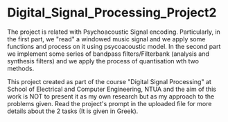 # Digital_Signal_Processing_Project2

The project is related with Psychoacoustic Signal encoding. Particularly, in the first part, we "read" a windowed music signal and we apply some functions and process on it using psycoacoustic model. In the second part we implement some series of bandpass filters/Filterbank (analysis and synthesis filters) and we apply the process of quantisation wth two methods.

This project created as part of the course "Digital Signal Processing" at School of Electrical and Computer Engineering, NTUA and the aim of this work is NOT to present it as my own research but as my approach to the problems given. Read the project's prompt in the uploaded file for more details about the 2 tasks (It is given in Greek).

